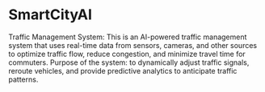# SmartCityAI

Traffic Management System: This is an AI-powered traffic management system that uses real-time data from sensors, cameras, and other sources to optimize traffic flow, reduce congestion, and minimize travel time for commuters. 
Purpose of the system: to dynamically adjust traffic signals, reroute vehicles, and provide predictive analytics to anticipate traffic patterns.


